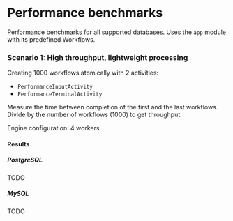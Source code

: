 # Performance benchmarks
Performance benchmarks for all supported databases.
Uses the `app` module with its predefined Workflows.

### Scenario 1: High throughput, lightweight processing
Creating 1000 workflows atomically with 2 activities: 
- `PerformanceInputActivity`
- `PerformanceTerminalActivity`

Measure the time between completion of the first and the last workflows.
Divide by the number of workflows (1000) to get throughput.

Engine configuration: 4 workers

#### Results
##### PostgreSQL
TODO
##### MySQL
TODO
